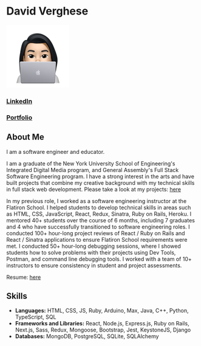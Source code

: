 # David Verghese

![Image of me on my computer](https://raw.githubusercontent.com/DavidVerghese/davidverghese/main/CartoonMe.81832ec3.png)
### [LinkedIn](https://www.linkedin.com/in/davidjverghese/) 
### [Portfolio](https://davidverghese.surge.sh/) 

## About Me
I am a software engineer and educator.

I am a graduate of the New York University School of Engineering's Integrated Digital Media program, and General Assembly's Full Stack Software Engineering program. I have a strong interest in the arts and have built projects that combine my creative background with my technical skills in full stack web development. Please take a look at my projects: [here](https://davidverghese.surge.sh/webapps) 

In my previous role, I worked as a software engineering instructor at the Flatiron School. I helped students to develop technical skills in areas such as HTML, CSS, JavaScript, React, Redux, Sinatra, Ruby on Rails, Heroku. I mentored 40+ students over the course of 6 months, including 7 graduates and 4 who have successfully transitioned to software engineering roles. I conducted 100+ hour-long project reviews of React / Ruby on Rails and React / Sinatra applications to ensure Flatiron School requirements were met. I conducted 50+ hour-long debugging sessions, where I showed students how to solve problems with their projects using Dev Tools, Postman, and command line debugging tools. I worked with a team of 10+ instructors to ensure consistency in student and project assessments.

Resume: [here](https://drive.google.com/file/d/1WTLLmDKceMZNSl4DcPyn8UnA9wDBk3dI/view) 

## Skills

* **Languages:** HTML, CSS, JS, Ruby, Arduino, Max, Java, C++, Python, TypeScript, SQL
* **Frameworks and Libraries:** React, Node.js, Express.js, Ruby on Rails, Next.js, Sass, Redux, Mongoose, Bootstrap, Jest, KeystoneJS, Django
* **Databases:** MongoDB, PostgreSQL, SQLite, SQLAlchemy
